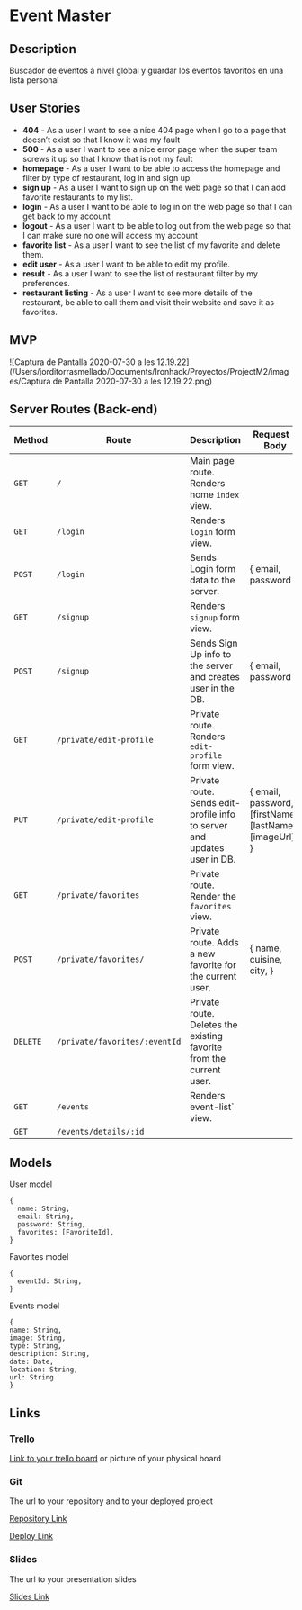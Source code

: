 # Event Master

## Description

Buscador de eventos a nivel global y guardar los eventos favoritos en una lista personal

## User Stories

- **404** - As a user I want to see a nice 404 page when I go to a page that doesn’t exist so that I know it was my fault
- **500** - As a user I want to see a nice error page when the super team screws it up so that I know that is not my fault
- **homepage** - As a user I want to be able to access the homepage and filter by type of restaurant, log in and sign up.
- **sign up** - As a user I want to sign up on the web page so that I can add favorite restaurants to my list.
- **login** - As a user I want to be able to log in on the web page so that I can get back to my account
- **logout** - As a user I want to be able to log out from the web page so that I can make sure no one will access my account
- **favorite list** - As a user I want to see the list of my favorite and delete them.
- **edit user** - As a user I want to be able to edit my profile.
- **result** - As a user I want to see the list of restaurant filter by my preferences.
- **restaurant listing** - As a user I want to see more details of the restaurant, be able to call them and visit their website and save it as favorites.

## MVP

![Captura de Pantalla 2020-07-30 a les 12.19.22](/Users/jorditorrasmellado/Documents/Ironhack/Proyectos/ProjectM2/images/Captura de Pantalla 2020-07-30 a les 12.19.22.png)

## Server Routes (Back-end)

| **Method** | **Route**                     | **Description**                                              | Request - Body                                           |
| ---------- | ----------------------------- | ------------------------------------------------------------ | -------------------------------------------------------- |
| `GET`      | `/`                           | Main page route. Renders home `index` view.                  |                                                          |
| `GET`      | `/login`                      | Renders `login` form view.                                   |                                                          |
| `POST`     | `/login`                      | Sends Login form data to the server.                         | { email, password }                                      |
| `GET`      | `/signup`                     | Renders `signup` form view.                                  |                                                          |
| `POST`     | `/signup`                     | Sends Sign Up info to the server and creates user in the DB. | { email, password }                                      |
| `GET`      | `/private/edit-profile`       | Private route. Renders `edit-profile` form view.             |                                                          |
| `PUT`      | `/private/edit-profile`       | Private route. Sends edit-profile info to server and updates user in DB. | { email, password, [firstName], [lastName], [imageUrl] } |
| `GET`      | `/private/favorites`          | Private route. Render the `favorites` view.                  |                                                          |
| `POST`     | `/private/favorites/`         | Private route. Adds a new favorite for the current user.     | { name, cuisine, city, }                                 |
| `DELETE`   | `/private/favorites/:eventId` | Private route. Deletes the existing favorite from the current user. |                                                          |
| `GET`      | `/events`                     | Renders event-list` view.                                    |                                                          |
| `GET`      | `/events/details/:id`         |                                                              |                                                          |



## Models

User model

```
{
  name: String,
  email: String,
  password: String,
  favorites: [FavoriteId],
}
```

Favorites model

```
{
  eventId: String,
}
```

Events model

```
{
name: String,
image: String,
type: String,
description: String,
date: Date,
location: String,
url: String
}
```

## Links

### Trello

[Link to your trello board](https://trello.com/) or picture of your physical board

### Git

The url to your repository and to your deployed project

[Repository Link](http://github.com/)

[Deploy Link](http://heroku.com/)

### Slides

The url to your presentation slides

[Slides Link](http://slides.com/)

